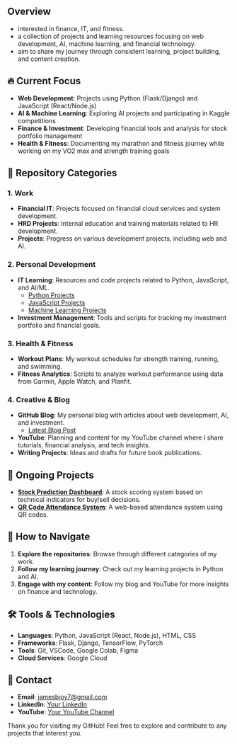 ## Overview
- interested in finance, IT, and fitness. 
- a collection of projects and learning resources focusing on web development, AI, machine learning, and financial technology. 
- aim to share my journey through consistent learning, project building, and content creation. 

## 🔥 Current Focus
- **Web Development**: Projects using Python (Flask/Django) and JavaScript (React/Node.js)
- **AI & Machine Learning**: Exploring AI projects and participating in Kaggle competitions
- **Finance & Investment**: Developing financial tools and analysis for stock portfolio management
- **Health & Fitness**: Documenting my marathon and fitness journey while working on my VO2 max and strength training goals

## 📁 Repository Categories

### 1. Work
- **Financial IT**: Projects focused on financial cloud services and system development.
- **HRD Projects**: Internal education and training materials related to HR development.
- **Projects**: Progress on various development projects, including web and AI.

### 2. Personal Development
- **IT Learning**: Resources and code projects related to Python, JavaScript, and AI/ML.
  - [Python Projects](#)
  - [JavaScript Projects](#)
  - [Machine Learning Projects](#)
- **Investment Management**: Tools and scripts for tracking my investment portfolio and financial goals.

### 3. Health & Fitness
- **Workout Plans**: My workout schedules for strength training, running, and swimming.
- **Fitness Analytics**: Scripts to analyze workout performance using data from Garmin, Apple Watch, and Planfit.

### 4. Creative & Blog
- **GitHub Blog**: My personal blog with articles about web development, AI, and investment.
  - [Latest Blog Post](#)
- **YouTube**: Planning and content for my YouTube channel where I share tutorials, financial analysis, and tech insights.
- **Writing Projects**: Ideas and drafts for future book publications.

## 🌱 Ongoing Projects
- **[Stock Prediction Dashboard](#)**: A stock scoring system based on technical indicators for buy/sell decisions.
- **[QR Code Attendance System](#)**: A web-based attendance system using QR codes.

## 🚀 How to Navigate
1. **Explore the repositories**: Browse through different categories of my work.
2. **Follow my learning journey**: Check out my learning projects in Python and AI.
3. **Engage with my content**: Follow my blog and YouTube for more insights on finance and technology.

## 🛠️ Tools & Technologies
- **Languages**: Python, JavaScript (React, Node.js), HTML, CSS
- **Frameworks**: Flask, Django, TensorFlow, PyTorch
- **Tools**: Git, VSCode, Google Colab, Figma
- **Cloud Services**: Google Cloud

## 📝 Contact
- **Email**: [jamesbjoy7@gmail.com](mailto:jamesbjoy7@gmail.com)
- **LinkedIn**: [Your LinkedIn](https://www.linkedin.com/in/your-profile/)
- **YouTube**: [Your YouTube Channel](https://www.youtube.com/channel/your-channel)

Thank you for visiting my GitHub! Feel free to explore and contribute to any projects that interest you.
